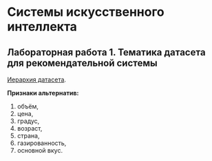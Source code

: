 # Системы искусственного интеллекта

## Лабораторная работа 1. Тематика датасета для рекомендательной системы

[Иерархия датасета](docs/alcohol-map.svg).

**Признаки альтернатив:**
1. объём,
2. цена,
3. градус,
4. возраст,
5. страна,
6. газированность,
7. основной вкус.
